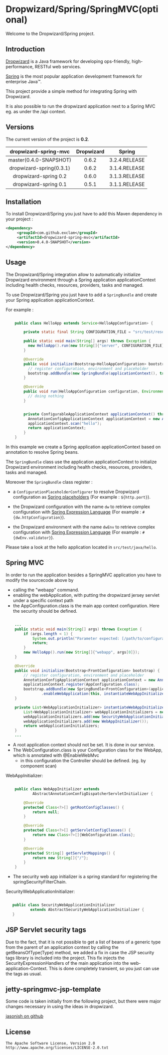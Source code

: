 Dropwizard/Spring/SpringMVC(optional)
===================================

Welcome to the Dropwizard/Spring project.


Introduction
------------

[Dropwizard](http://dropwizard.codahale.com) is a Java framework for developing ops-friendly, high-performance, RESTful web services.

[Spring](http://www.springsource.org/spring-framework) is the most popular application development framework for enterprise Java™.

This project provide a simple method for integrating Spring with Dropwizard.

It is also possible to run the dropwizard application next to a Spring MVC eg. as under the /api context.

Versions
------------

The current version of the project is **0.2**.

| dropwizard-spring-mvc   | Dropwizard   | Spring        |
|:-----------------------:|:------------:|:-------------:|
| master(0.4.0-SNAPSHOT)  | 0.6.2        | 3.2.4.RELEASE |
| dropwizard-spring(0.3.1)| 0.6.2        | 3.1.4.RELEASE |
| dropwizard-spring 0.2   | 0.6.0        | 3.1.3.RELEASE |
| dropwizard-spring 0.1   | 0.5.1        | 3.1.1.RELEASE |


Installation
------------


To install Dropwizard/Spring you just have to add this Maven dependency in your project :

```xml
<dependency>
     <groupId>com.github.exclam</groupId>
     <artifactId>dropwizard-spring-mvc</artifactId>
     <version>0.4.0-SNAPSHOT</version>
</dependency>
```

Usage
------------

The Dropwizard/Spring integration allow to automatically initialize Dropwizard environment through a Spring application applicationContext including health checks, resources, providers, tasks and managed.

To use Dropwizard/Spring you just have to add a ```SpringBundle``` and create your Spring application applicationContext.

For example :

```java

    public class HelloApp extends Service<HelloAppConfiguration> {

        private static final String CONFIGURATION_FILE = "src/test/resources/hello/hello.yml";

        public static void main(String[] args) throws Exception {
          new HelloApp().run(new String[]{"server", CONFIGURATION_FILE});
        }

        @Override
        public void initialize(Bootstrap<HelloAppConfiguration> bootstrap) {
          // register configuration, environment and placeholder
          bootstrap.addBundle(new SpringBundle(applicationContext(), true, true, true));
        }

        @Override
        public void run(HelloAppConfiguration configuration, Environment environment) throws Exception {
          // doing nothing
        }


        private ConfigurableApplicationContext applicationContext() throws BeansException {
          AnnotationConfigApplicationContext applicationContext = new AnnotationConfigApplicationContext();
          applicationContext.scan("hello");
          return applicationContext;
        }
    }

```

In this example we create a Spring application applicationContext based on annotation to resolve Spring beans.

The ```SpringBundle``` class use the application applicationContext to initialize Dropwizard environment including health checks, resources, providers, tasks and managed.

Moreover the ```SpringBundle``` class register :

 - a ```ConfigurationPlaceholderConfigurer``` to resolve Dropwizard configuration as [Spring placeholders](http://static.springsource.org/spring/docs/3.1.x/spring-framework-reference/html/beans.html#beans-factory-placeholderconfigurer) (For example : ```${http.port}```).

 - the Dropwizard configuration with the name ```dw``` to retrieve complex configuration with [Spring Expression Language](http://static.springsource.org/spring/docs/3.1.x/spring-framework-reference/html/expressions.html) (For example : ```#{dw.httpConfiguration}```).

 - the Dropwizard environment with the name ```dwEnv``` to retrieve complex configuration with [Spring Expression Language](http://static.springsource.org/spring/docs/3.1.x/spring-framework-reference/html/expressions.html) (For example : ```#{dwEnv.validator}```).

Please take a look at the hello application located in ```src/test/java/hello```.

Spring MVC
------------

In order to run the application besides a SpringMVC application you have to modify the sourcecode above by

 - calling the "webapp" command.
 - enabling the webApplication, with putting the dropwizard jersey servlet under a specific context path
 - the AppConfiguration.class is the main app context configuration. Here the security should be defined.

```java

    ...
    public static void main(String[] args) throws Exception {
        if (args.length < 1) {
            System.out.println("Parameter expected: [/path/to/configuration.yaml]");
            return;
        }
        new HelloApp().run(new String[]{"webapp", args[0]});
    }

    @Override
    public void initialize(Bootstrap<FrontConfiguration> bootstrap) {
        // register configuration, environment and placeholder
        AnnotationConfigApplicationContext applicationContext = new AnnotationConfigApplicationContext();
        applicationContext.register(AppConfiguration.class);
        bootstrap.addBundle(new SpringBundle<FrontConfiguration>(applicationContext)
                .enableWebApplication(this, instantiateWebAppInitializers(), "/api"));
    }

    private List<WebApplicationInitializer> instantiateWebAppInitializers() {
        List<WebApplicationInitializer> webApplicationInitializers = new ArrayList<>();
        webApplicationInitializers.add(new SecurityWebApplicationInitializer());
        webApplicationInitializers.add(new WebAppInitializer());
        return webApplicationInitializers;
    }
    ...

```

 - A root application context should not be set. It is done in our service.
 - The WebConfiguration.class is your Configuration class for the WebApp, which is annotated with @EnableWebMvc
    - in this configuration the Controller should be defined. (eg. by component scan)

WebAppInitializer:
```java

    public class WebAppInitializer extends
            AbstractAnnotationConfigDispatcherServletInitializer {

        @Override
        protected Class<?>[] getRootConfigClasses() {
            return null;
        }

        @Override
        protected Class<?>[] getServletConfigClasses() {
            return new Class<?>[]{WebConfiguration.class};
        }

        @Override
        protected String[] getServletMappings() {
            return new String[]{"/"};
        }
    }

```

 - The security web app initializer is a spring standard for registering the springSecurityFilterChain.

SecurityWebApplicationInitializer:
```java

   public class SecurityWebApplicationInitializer
           extends AbstractSecurityWebApplicationInitializer {
   }

```


## JSP Servlet security tags
 Due to the fact, that it is not possible to get a list of beans of a generic type from the parent of an application context
 by calling the getBeansOfType(Type) method, we added a fix in case the JSP security tags library is included into the project.
 This fix injects the SecurityExpressionHandlers of the main application into the web-application-Context.
 This is done completely transient, so you just can use the tags as usual.

## jetty-springmvc-jsp-template
 Some code is taken initially from the following project, but there were major changes necessary in using the ideas in dropwizard.

 [jasonish on github](https://github.com/jasonish/jetty-springmvc-jsp-template)


License
------------

    The Apache Software License, Version 2.0
    http://www.apache.org/licenses/LICENSE-2.0.txt
